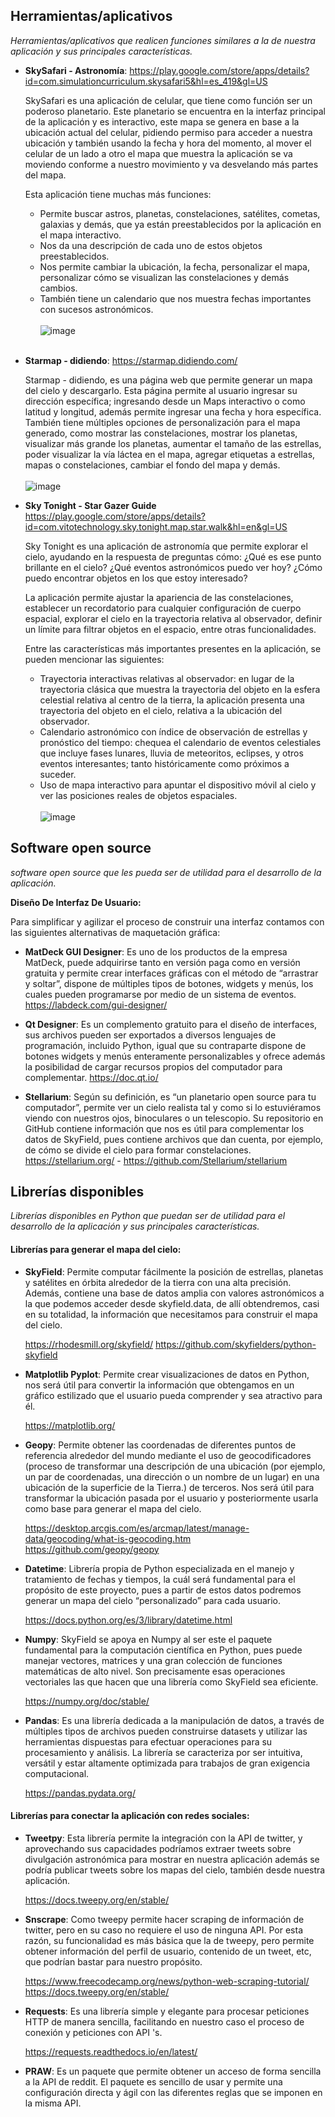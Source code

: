 ## Herramientas/aplicativos
_Herramientas/aplicativos que realicen funciones similares a la de nuestra aplicación y sus principales características._

- **SkySafari - Astronomía**:
https://play.google.com/store/apps/details?id=com.simulationcurriculum.skysafari5&hl=es_419&gl=US

    SkySafari es una aplicación de celular, que tiene como función ser un poderoso planetario. Este planetario se encuentra en la interfaz principal de la aplicación y es interactivo, este mapa se genera en base a la ubicación actual del celular, pidiendo permiso para acceder a nuestra ubicación y también usando la fecha y hora del momento, al mover el celular de un lado a otro el mapa que muestra la aplicación se va moviendo conforme a nuestro movimiento y va desvelando más partes del mapa.
    
    Esta aplicación tiene muchas más funciones:  
    - Permite buscar astros, planetas, constelaciones, satélites, cometas, galaxias y demás, que ya están preestablecidos por la aplicación en el mapa interactivo.
    - Nos da una descripción de cada uno de estos objetos preestablecidos.
    - Nos permite cambiar la ubicación, la fecha, personalizar el mapa, personalizar cómo se visualizan las constelaciones y demás cambios.
    - También tiene un calendario que nos muestra fechas importantes con sucesos astronómicos.
    <br /><br />
    ![image](./aux_images/skySafari.png)
    <br /><br />
    
- **Starmap - didiendo**:
https://starmap.didiendo.com/

    Starmap - didiendo, es una página web que permite generar un mapa del cielo y descargarlo. Esta página permite al usuario ingresar su dirección específica; ingresando desde un Maps interactivo o como latitud y longitud, además permite ingresar una fecha y hora específica. También tiene múltiples opciones de personalización para el mapa generado, como mostrar las constelaciones, mostrar los planetas, visualizar más grande los planetas, aumentar el tamaño de las estrellas, poder visualizar la vía láctea en el mapa, agregar etiquetas a estrellas, mapas o constelaciones, cambiar el fondo del mapa y demás.
    <br /><br />
    ![image](./aux_images/starmapDidiendo.png)
    <br />
    
- **Sky Tonight - Star Gazer Guide**
https://play.google.com/store/apps/details?id=com.vitotechnology.sky.tonight.map.star.walk&hl=en&gl=US 

    Sky Tonight es una aplicación de astronomía que permite explorar el cielo, ayudando en la respuesta de preguntas cómo: ¿Qué es ese punto brillante en el cielo? ¿Qué eventos astronómicos puedo ver hoy? ¿Cómo puedo encontrar objetos en los que estoy interesado?
    
    La aplicación permite ajustar la apariencia de las constelaciones, establecer un recordatorio para cualquier configuración de cuerpo espacial, explorar el cielo en la trayectoria relativa al observador, definir un límite para filtrar objetos en el espacio, entre otras funcionalidades.
    
    Entre las características más importantes presentes en la aplicación, se pueden mencionar las siguientes:

    - Trayectoria interactivas relativas al observador: en lugar de la trayectoria clásica que muestra la trayectoria del objeto en la esfera celestial relativa al centro de la tierra, la aplicación presenta una trayectoria del objeto en el cielo, relativa a la ubicación del observador.
    - Calendario astronómico con índice de observación de estrellas y pronóstico del tiempo: chequea el calendario de eventos celestiales que incluye fases lunares, lluvia de meteoritos, eclipses, y otros eventos interesantes; tanto históricamente como próximos a suceder.
    - Uso de mapa interactivo para apuntar el dispositivo móvil al cielo y ver las posiciones reales de objetos espaciales.
    <br /><br />
    ![image](./aux_images/skyTonight.png)

## Software open source
_software open source que les pueda ser de utilidad para el desarrollo de la aplicación._

**Diseño De Interfaz De Usuario:** 

Para simplificar y agilizar el proceso de construir una interfaz contamos con las siguientes alternativas de maquetación gráfica:

- **MatDeck GUI Designer**: Es uno de los productos de la empresa MatDeck, puede adquirirse tanto en versión paga como en versión gratuita y permite crear interfaces gráficas con el método de “arrastrar y soltar”, dispone de múltiples tipos de botones, widgets y menús, los cuales pueden programarse por medio de un sistema de eventos.
https://labdeck.com/gui-designer/

- **Qt Designer**: Es un complemento gratuito para el diseño de interfaces, sus archivos pueden ser exportados a diversos lenguajes de programación, incluido Python, igual que su contraparte dispone de botones widgets y menús enteramente personalizables y ofrece además la posibilidad de cargar recursos propios del computador para complementar.
https://doc.qt.io/

- **Stellarium**: Según su definición, es “un planetario open source para tu computador”, permite ver un cielo realista tal y como si lo estuviéramos viendo con nuestros ojos, binoculares o un telescopio. Su repositorio en GitHub contiene información que nos es útil para complementar los datos de SkyField, pues contiene archivos que dan cuenta, por ejemplo, de cómo se divide el cielo para formar constelaciones. https://stellarium.org/ - https://github.com/Stellarium/stellarium

## Librerías disponibles
_Librerías disponibles en Python que puedan ser de utilidad para el desarrollo de la aplicación y sus principales características._

#### Librerías para generar el mapa del cielo:
- **SkyField**: Permite computar fácilmente la posición de estrellas, planetas y satélites en órbita alrededor de la tierra con una alta precisión. Además, contiene una base de datos amplia con valores astronómicos a la que podemos acceder desde skyfield.data, de allí obtendremos, casi en su totalidad, la información que necesitamos para construir el mapa del cielo.

    https://rhodesmill.org/skyfield/
    https://github.com/skyfielders/python-skyfield

- **Matplotlib Pyplot**: Permite crear visualizaciones de datos en Python, nos será útil para convertir la información que obtengamos en un gráfico estilizado que el usuario pueda comprender y sea atractivo para él.

    https://matplotlib.org/

- **Geopy**: Permite obtener las coordenadas de diferentes puntos de referencia alrededor del mundo mediante el uso de geocodificadores (proceso de transformar una descripción de una ubicación (por ejemplo, un par de coordenadas, una dirección o un nombre de un lugar) en una ubicación de la superficie de la Tierra.) de terceros. Nos será útil para transformar la ubicación pasada por el usuario y posteriormente usarla como base para generar el mapa del cielo.

    https://desktop.arcgis.com/es/arcmap/latest/manage-data/geocoding/what-is-geocoding.htm
    https://github.com/geopy/geopy

- **Datetime**: Librería propia de Python especializada en el manejo y tratamiento de fechas y tiempos, la cuál será fundamental para el propósito de este proyecto, pues a partir de estos datos podremos generar un mapa del cielo “personalizado” para cada usuario.

    https://docs.python.org/es/3/library/datetime.html

- **Numpy**: SkyField se apoya en Numpy al ser este el paquete fundamental para la computación científica en Python, pues puede manejar vectores, matrices y una gran colección de funciones matemáticas de alto nivel. Son precisamente esas operaciones vectoriales las que hacen que una librería como SkyField sea eficiente.

    https://numpy.org/doc/stable/

- **Pandas**: Es una librería dedicada a la manipulación de datos, a través de múltiples tipos de archivos pueden construirse datasets y utilizar las herramientas dispuestas para efectuar operaciones para su procesamiento y análisis. La librería se caracteriza por ser intuitiva, versátil y estar altamente optimizada para trabajos de gran exigencia computacional.

    https://pandas.pydata.org/

#### Librerías para conectar la aplicación con redes sociales: 
- **Tweetpy**: Esta librería permite la integración con la API de twitter, y aprovechando sus capacidades podríamos extraer tweets sobre divulgación astronómica para mostrar en nuestra aplicación además se podría publicar tweets sobre los mapas del cielo, también desde nuestra aplicación.

    https://docs.tweepy.org/en/stable/

- **Snscrape**: Como tweepy permite hacer scraping de información de twitter, pero en su caso no requiere el uso de ninguna API. Por esta razón, su funcionalidad es más básica que la de tweepy, pero permite obtener información del perfil de usuario, contenido de un tweet, etc, que podrían bastar para nuestro propósito.

    https://www.freecodecamp.org/news/python-web-scraping-tutorial/
    https://docs.tweepy.org/en/stable/

- **Requests**: Es una librería simple y elegante para procesar peticiones HTTP de manera sencilla, facilitando en nuestro caso el proceso de conexión y peticiones con API 's.

    https://requests.readthedocs.io/en/latest/ 

- **PRAW**: Es un paquete que permite obtener un acceso de forma sencilla a la API de reddit. El paquete es sencillo de usar y permite una configuración directa y ágil con las diferentes reglas que se imponen en la misma API.

